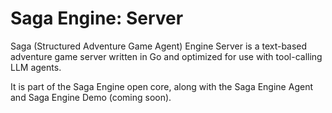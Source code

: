 # Saga Engine: Server

Saga (Structured Adventure Game Agent) Engine Server is a text-based adventure game server written in Go and optimized for use with tool-calling LLM agents.

It is part of the Saga Engine open core, along with the Saga Engine Agent and Saga Engine Demo (coming soon).